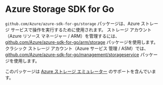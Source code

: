# Azure Storage SDK for Go

`github.com/Azure/azure-sdk-for-go/storage` パッケージは、Azure ストレージ サービスで操作を実行するために使用されます。
ストレージ アカウント（Azure リソース マネージャー / ARM）を管理するには、[github.com/Azure/azure-sdk-for-go/arm/storage](https://github.com/Azure/azure-sdk-for-go/blob/master/arm/storage) パッケージを使用します。
クラシック ストレージ アカウント（Azure サービス 管理 / ASM）では、[github.com/Azure/azure-sdk-for-go/management/storageservice](https://github.com/Azure/azure-sdk-for-go/blob/master/management/storageservice) パッケージを使用します。

このパッケージは [Azure ストレージ エミュレーター](https://azure.microsoft.com/documentation/articles/storage-use-emulator/) のサポートを含んでいます。
